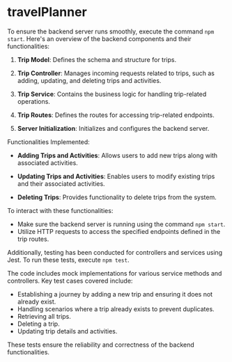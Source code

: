 # travelPlanner

To ensure the backend server runs smoothly, execute the command `npm start`. Here's an overview of the backend components and their functionalities:

1. **Trip Model**: Defines the schema and structure for trips.

2. **Trip Controller**: Manages incoming requests related to trips, such as adding, updating, and deleting trips and activities.

3. **Trip Service**: Contains the business logic for handling trip-related operations.
4. **Trip Routes**: Defines the routes for accessing trip-related endpoints.

5. **Server Initialization**: Initializes and configures the backend server.

Functionalities Implemented:

- **Adding Trips and Activities**: Allows users to add new trips along with associated activities.

- **Updating Trips and Activities**: Enables users to modify existing trips and their associated activities.

- **Deleting Trips**: Provides functionality to delete trips from the system.

To interact with these functionalities:

- Make sure the backend server is running using the command `npm start`.
- Utilize HTTP requests to access the specified endpoints defined in the trip routes.

Additionally, testing has been conducted for controllers and services using Jest. To run these tests, execute `npm test`.

The code includes mock implementations for various service methods and controllers. Key test cases covered include:

- Establishing a journey by adding a new trip and ensuring it does not already exist.
- Handling scenarios where a trip already exists to prevent duplicates.
- Retrieving all trips.
- Deleting a trip.
- Updating trip details and activities.

These tests ensure the reliability and correctness of the backend functionalities.
